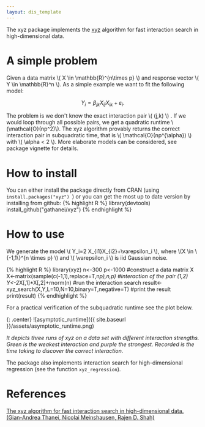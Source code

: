 ```yaml
---
layout: dis_template
---
```


The xyz package implements the [xyz](https://arxiv.org/abs/1610.05108) algorithm for fast interaction search in high-dimensional data.

# A simple problem

Given a data matrix \\( X \in \mathbb{R}^{n\times p} \\) and response vector \\( Y \in \mathbb{R}^n \\). As a simple example we want to fit the following model:

$$Y_i = \beta_{jk} X_{ij}X_{ik}+\varepsilon_i.$$

The problem is we don't know the exact interaction pair \\( (j,k) \\) . If we would loop through all possible pairs, we get a quadratic runtime \\(\mathcal{O}(np^2)\\). The xyz algorithm provably returns the correct interaction pair in subquadratic time, that is \\( \mathcal{O}(np^{\alpha}) \\) with \\( \alpha < 2 \\). More elaborate models can be considered, see package vignette for details.

# How to install

You can either install the package directly from CRAN (using ```install.packages("xyz") ```) or you can get
the most up to date version by installing from github:
{% highlight R %}
library(devtools)
install_github("gathanei/xyz")
{% endhighlight %}

# How to use

We generate the model \\( Y_i=2 X_{i1}X_{i2}+\varepsilon_i \\), where \\(X \in \\{-1,1\\}^{n \times p} \\) and \\( \varepsilon_i \\) is iid Gaussian noise.

{% highlight R %}
library(xyz)
n<-300
p<-1000
#construct a data matrix X
X<-matrix(sample(c(-1,1),replace=T,n*p),n,p)
#interaction of the pair (1,2)
Y<-2*X[,1]*X[,2]+rnorm(n)
#run the interaction search
result<-xyz_search(X,Y,L=10,N=10,binary=T,negative=T)
#print the result
print(result)
{% endhighlight %}

For a practical verification of the subquadratic runtime see the plot below.

{: .center}
![asymptotic_runtime]({{ site.baseurl }}/assets/asymptotic_runtime.png)

*It depicts three runs of xyz on a data set with different interaction strengths. Green is the weakest interaction
and purple the strongest. Recorded is the time taking to discover the correct interaction.*

The package also implements interaction search for high-dimensional regression (see the function `xyz_regression`).

# References

[The xyz algorithm for fast interaction search in high-dimensional data. (Gian-Andrea Thanei, Nicolai Meinshausen, Rajen D. Shah)](https://arxiv.org/abs/1610.05108)
